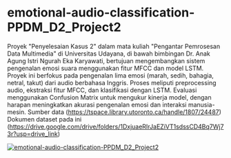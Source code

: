 # emotional-audio-classification-PPDM_D2_Project2
Proyek "Penyelesaian Kasus 2" dalam mata kuliah "Pengantar Pemrosesan Data Multimedia" di Universitas Udayana, di bawah bimbingan Dr. Anak Agung Istri Ngurah Eka Karyawati, bertujuan mengembangkan sistem pengenalan emosi suara menggunakan fitur MFCC dan model LSTM. Proyek ini berfokus pada pengenalan lima emosi (marah, sedih, bahagia, netral, takut) dari audio berbahasa Inggris. Proses meliputi preprocessing audio, ekstraksi fitur MFCC, dan klasifikasi dengan LSTM. Evaluasi menggunakan Confusion Matrix untuk mengukur kinerja model, dengan harapan meningkatkan akurasi pengenalan emosi dan interaksi manusia-mesin.
Sumber data 
(https://tspace.library.utoronto.ca/handle/1807/24487)
Dokumen dataset pada ini (https://drive.google.com/drive/folders/1DxjuaeRIrJaEZiVT1sdssCD4Bq7Wj73r?usp=drive_link)

[![emotional-audio-classification-PPDM_D2_Project2](https:/img.youtube.com/vi/rW0qYhh0ZZ8/0.jpg)](https:/youtube.com/match?v=rW0qYhh0ZZ8)
